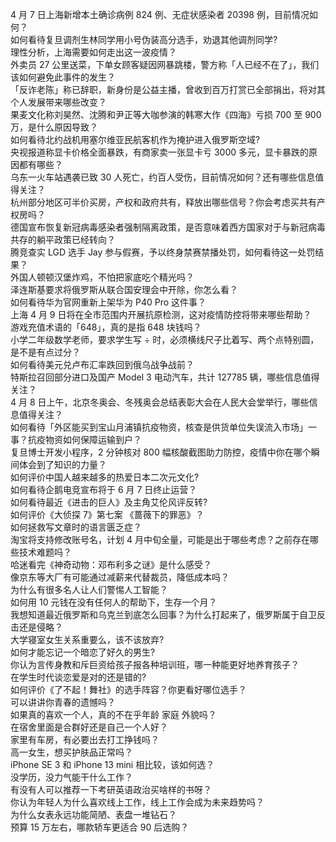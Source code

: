 4 月 7 日上海新增本土确诊病例 824 例、无症状感染者 20398 例，目前情况如何？  
如何看待复旦调剂生林同学用小号伪装高分选手，劝退其他调剂同学?  
理性分析，上海需要如何走出这一波疫情？  
外卖员 27 公里送菜，下单女顾客疑因网暴跳楼，警方称「人已经不在了」，我们该如何避免此事件的发生？  
「反诈老陈」称已辞职，新身份是公益主播，曾收到百万打赏已全部捐出，将对其个人发展带来哪些改变？  
果麦文化称刘昊然、沈腾和尹正等大咖参演的韩寒大作《四海》亏损 700 至 900 万，是什么原因导致？  
如何看待北约战机用塞尔维亚民航客机作为掩护进入俄罗斯空域?  
央视报道称显卡价格全面暴跌，有商家卖一张显卡亏 3000 多元，显卡暴跌的原因都有哪些？  
乌东一火车站遇袭已致 30 人死亡，约百人受伤，目前情况如何？还有哪些信息值得关注？  
杭州部分地区可半价买房，产权和政府共有，释放出哪些信号？你会考虑买共有产权房吗？  
德国宣布恢复新冠病毒感染者强制隔离政策，是否意味着西方国家对于与新冠病毒共存的躺平政策已经转向？  
腾竞查实 LGD 选手 Jay 参与假赛，予以终身禁赛禁播处罚，如何看待这一处罚结果？  
外国人顿顿汉堡炸鸡，不怕把家底吃个精光吗？  
泽连斯基要求将俄罗斯从联合国安理会中开除，你怎么看？  
如何看待华为官网重新上架华为 P40 Pro 这件事？  
上海 4 月 9 日将在全市范围内开展抗原检测，这对疫情防控将带来哪些帮助？  
游戏充值术语的「648」，真的是指 648 块钱吗？  
小学二年级数学老师，要求学生写 ÷ 时，必须横线尺子比着写、两个点特别圆，是不是有点过分？  
如何看待美元兑卢布汇率跌回到俄乌战争战前？  
特斯拉召回部分进口及国产 Model 3 电动汽车，共计 127785 辆，哪些信息值得关注？  
4 月 8 日上午，北京冬奥会、冬残奥会总结表彰大会在人民大会堂举行，哪些信息值得关注？  
如何看待「外区能买到宝山月浦镇抗疫物资，核查是供货单位失误流入市场」一事？抗疫物资如何保障运输到户？  
复旦博士开发小程序，2 分钟核对 800 幅核酸截图助力防控，疫情中你在哪个瞬间体会到了知识的力量？  
如何评价中国人越来越多的热爱日本二次元文化?  
如何看待企鹅电竞宣布将于 6 月 7 日终止运营？  
如何看待最近《进击的巨人》及主角艾伦风评反转?  
如何评价《大侦探 7》第七案 《蔷薇下的罪恶》？  
如何拯救写文章时的语言匮乏症？  
淘宝将支持修改账号名，计划 4 月中旬全量，可能是出于哪些考虑？之前存在哪些技术难题吗？  
哈迷看完《神奇动物：邓布利多之谜》是什么感受？  
像京东等大厂有可能通过减薪来代替裁员，降低成本吗？  
为什么有很多名人让人们警惕人工智能？  
如何用 10 元钱在没有任何人的帮助下，生存一个月？  
我想知道最近俄罗斯和乌克兰到底怎么回事？为什么打起来了，俄罗斯属于自卫反击还是侵略？  
大学寝室女生关系重要么，该不该放弃?  
如何才能忘记一个暗恋了好久的男生?  
你认为言传身教和斥巨资给孩子报各种培训班，哪一种能更好地养育孩子？  
在学生时代谈恋爱是对的还是错的?  
如何评价《了不起！舞社》的选手阵容？你更看好哪位选手？  
可以讲讲你青春的遗憾吗？  
如果真的喜欢一个人，真的不在乎年龄 家庭 外貌吗？  
在宿舍里面是合群好还是自己一个人好？  
家里有车房，有必要出去打工挣钱吗？  
高一女生，想买护肤品正常吗？  
iPhone SE 3 和 iPhone 13 mini 相比较，该如何选？  
没学历，没力气能干什么工作？  
有没有人可以推荐一下考研英语政治买啥样的书呀？  
你认为年轻人为什么喜欢线上工作，线上工作会成为未来趋势吗？  
为什么女表永远功能简陋、表盘一堆钻石？  
预算 15 万左右，哪款轿车更适合 90 后选购？  
